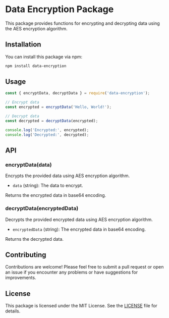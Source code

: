 # Data Encryption Package

This package provides functions for encrypting and decrypting data using the AES encryption algorithm.

## Installation

You can install this package via npm:

```bash
npm install data-encryption
```

## Usage

```javascript
const { encryptData, decryptData } = require('data-encryption');

// Encrypt data
const encrypted = encryptData('Hello, World!');

// Decrypt data
const decrypted = decryptData(encrypted);

console.log('Encrypted:', encrypted);
console.log('Decrypted:', decrypted);
```

## API

### encryptData(data)

Encrypts the provided data using AES encryption algorithm.

- `data` (string): The data to encrypt.

Returns the encrypted data in base64 encoding.

### decryptData(encryptedData)

Decrypts the provided encrypted data using AES encryption algorithm.

- `encryptedData` (string): The encrypted data in base64 encoding.

Returns the decrypted data.

## Contributing

Contributions are welcome! Please feel free to submit a pull request or open an issue if you encounter any problems or have suggestions for improvements.

## License

This package is licensed under the MIT License. See the [LICENSE](LICENSE) file for details.
